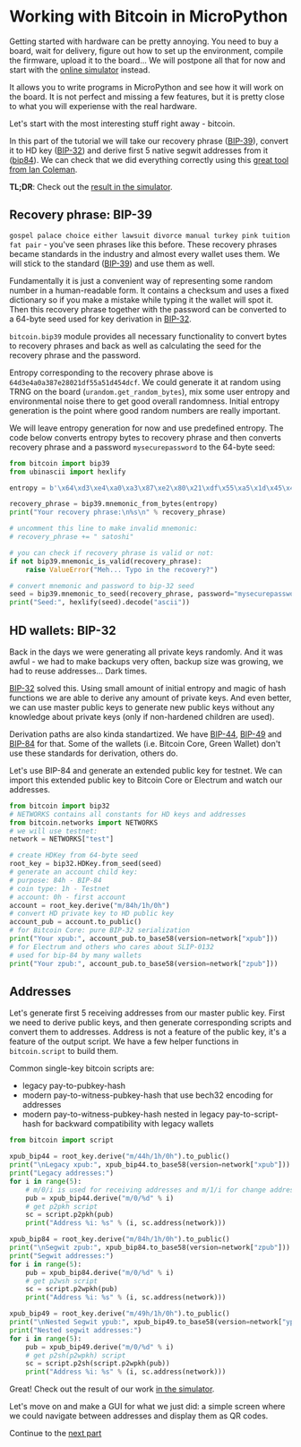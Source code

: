 # Working with Bitcoin in MicroPython

Getting started with hardware can be pretty annoying. You need to buy a board, wait for delivery, figure out how to set up the environment, compile the firmware, upload it to the board... We will postpone all that for now and start with the [online simulator](https://diybitcoinhardware.com/f469-disco/simulator/) instead.

It allows you to write programs in MicroPython and see how it will work on the board. It is not perfect and missing a few features, but it is pretty close to what you will experiense with the real hardware.

Let's start with the most interesting stuff right away - bitcoin.

In this part of the tutorial we will take our recovery phrase ([BIP-39](https://github.com/bitcoin/bips/blob/master/bip-0039.mediawiki)), convert it to HD key ([BIP-32](https://github.com/bitcoin/bips/blob/master/bip-0032.mediawiki)) and derive first 5 native segwit addresses from it ([bip84](https://github.com/bitcoin/bips/blob/master/bip-0084.mediawiki)). We can check that we did everything correctly using this [great tool from Ian Coleman](https://iancoleman.io/bip39/).

**TL;DR**: Check out the [result in the simulator](https://diybitcoinhardware.com/f469-disco/simulator/?script=https://raw.githubusercontent.com/diybitcoinhardware/f469-disco/master/docs/tutorial/1_bitcoin/main.py).

## Recovery phrase: BIP-39

`gospel palace choice either lawsuit divorce manual turkey pink tuition fat pair` - you've seen phrases like this before. These recovery phrases became standards in the industry and almost every wallet uses them. We will stick to the standard ([BIP-39](https://github.com/bitcoin/bips/blob/master/bip-0039.mediawiki)) and use them as well.

Fundamentally it is just a convenient way of representing some random number in a human-readable form. It contains a checksum and uses a fixed dictionary so if you make a mistake while typing it the wallet will spot it. Then this recovery phrase together with the password can be converted to a 64-byte seed used for key derivation in [BIP-32](https://github.com/bitcoin/bips/blob/master/bip-0032.mediawiki).

`bitcoin.bip39` module provides all necessary functionality to convert bytes to recovery phrases and back as well as calculating the seed for the recovery phrase and the password.

Entropy corresponding to the recovery phrase above is `64d3e4a0a387e28021df55a51d454dcf`. We could generate it at random using TRNG on the board (`urandom.get_random_bytes`), mix some user entropy and environmental noise there to get good overall randomness. Initial entropy generation is the point where good random numbers are really important.

We will leave entropy generation for now and use predefined entropy. The code below converts entropy bytes to recovery phrase and then converts recovery phrase and a password `mysecurepassword` to the 64-byte seed:

```python
from bitcoin import bip39
from ubinascii import hexlify

entropy = b'\x64\xd3\xe4\xa0\xa3\x87\xe2\x80\x21\xdf\x55\xa5\x1d\x45\x4d\xcf'

recovery_phrase = bip39.mnemonic_from_bytes(entropy)
print("Your recovery phrase:\n%s\n" % recovery_phrase)

# uncomment this line to make invalid mnemonic:
# recovery_phrase += " satoshi"

# you can check if recovery phrase is valid or not:
if not bip39.mnemonic_is_valid(recovery_phrase):
    raise ValueError("Meh... Typo in the recovery?")

# convert mnemonic and password to bip-32 seed
seed = bip39.mnemonic_to_seed(recovery_phrase, password="mysecurepassword")
print("Seed:", hexlify(seed).decode("ascii"))
```

## HD wallets: BIP-32

Back in the days we were generating all private keys randomly. And it was awful - we had to make backups very often, backup size was growing, we had to reuse addresses... Dark times.

[BIP-32](https://github.com/bitcoin/bips/blob/master/bip-0032.mediawiki) solved this. Using small amount of initial entropy and magic of hash functions we are able to derive any amount of private keys. And even better, we can use master public keys to generate new public keys without any knowledge about private keys (only if non-hardened children are used).

Derivation paths are also kinda standartized. We have [BIP-44](https://github.com/bitcoin/bips/blob/master/bip-0044.mediawiki), [BIP-49](https://github.com/bitcoin/bips/blob/master/bip-0049.mediawiki) and [BIP-84](https://github.com/bitcoin/bips/blob/master/bip-0084.mediawiki) for that. Some of the wallets (i.e. Bitcoin Core, Green Wallet) don't use these standards for derivation, others do.

Let's use BIP-84 and generate an extended public key for testnet. We can import this extended public key to Bitcoin Core or Electrum and watch our addresses.

```python
from bitcoin import bip32
# NETWORKS contains all constants for HD keys and addresses
from bitcoin.networks import NETWORKS
# we will use testnet:
network = NETWORKS["test"]

# create HDKey from 64-byte seed
root_key = bip32.HDKey.from_seed(seed)
# generate an account child key:
# purpose: 84h - BIP-84
# coin type: 1h - Testnet
# account: 0h - first account
account = root_key.derive("m/84h/1h/0h")
# convert HD private key to HD public key
account_pub = account.to_public()
# for Bitcoin Core: pure BIP-32 serialization
print("Your xpub:", account_pub.to_base58(version=network["xpub"]))
# for Electrum and others who cares about SLIP-0132
# used for bip-84 by many wallets
print("Your zpub:", account_pub.to_base58(version=network["zpub"]))
```

## Addresses

Let's generate first 5 receiving addresses from our master public key. First we need to derive public keys, and then generate corresponding scripts and convert them to addresses. Address is not a feature of the public key, it's a feature of the output script. We have a few helper functions in `bitcoin.script` to build them.

Common single-key bitcoin scripts are:
- legacy pay-to-pubkey-hash
- modern pay-to-witness-pubkey-hash that use bech32 encoding for addresses
- modern pay-to-witness-pubkey-hash nested in legacy pay-to-script-hash for backward compatibility with legacy wallets

```python
from bitcoin import script

xpub_bip44 = root_key.derive("m/44h/1h/0h").to_public()
print("\nLegacy xpub:", xpub_bip44.to_base58(version=network["xpub"]))
print("Legacy addresses:")
for i in range(5):
    # m/0/i is used for receiving addresses and m/1/i for change addresses
    pub = xpub_bip44.derive("m/0/%d" % i)
    # get p2pkh script
    sc = script.p2pkh(pub)
    print("Address %i: %s" % (i, sc.address(network)))

xpub_bip84 = root_key.derive("m/84h/1h/0h").to_public()
print("\nSegwit zpub:", xpub_bip84.to_base58(version=network["zpub"]))
print("Segwit addresses:")
for i in range(5):
    pub = xpub_bip84.derive("m/0/%d" % i)
    # get p2wsh script
    sc = script.p2wpkh(pub)
    print("Address %i: %s" % (i, sc.address(network)))

xpub_bip49 = root_key.derive("m/49h/1h/0h").to_public()
print("\nNested Segwit ypub:", xpub_bip49.to_base58(version=network["ypub"]))
print("Nested segwit addresses:")
for i in range(5):
    pub = xpub_bip49.derive("m/0/%d" % i)
    # get p2sh(p2wpkh) script
    sc = script.p2sh(script.p2wpkh(pub))
    print("Address %i: %s" % (i, sc.address(network)))
```

Great! Check out the result of our work [in the simulator](https://diybitcoinhardware.com/f469-disco/simulator/?script=https://raw.githubusercontent.com/diybitcoinhardware/f469-disco/master/docs/tutorial/1_bitcoin/main.py).

Let's move on and make a GUI for what we just did: a simple screen where we could navigate between addresses and display them as QR codes.

Continue to the [next part](../2_addresses_gui)